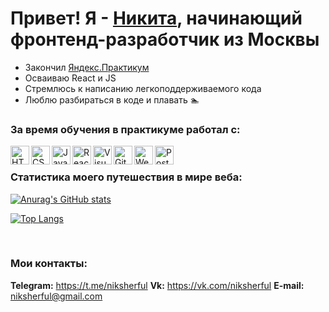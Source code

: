 # Привет! Я - [Никита](https://vk.com/niksherful), начинающий фронтенд-разработчик из Москвы

- Закончил <a href="https://practicum.yandex.ru">Яндекс.Практикум</a>
- Осваиваю React и JS
- Стремлюсь к написанию легкоподдерживаемого кода
- Люблю разбираться в коде и плавать 🏊 

### За время обучения в практикуме работал с:

<img align="left" alt="HTML" width ="30px" src="https://upload.wikimedia.org/wikipedia/commons/thumb/2/21/Devicon-html5-plain-wordmark.svg/1024px-Devicon-html5-plain-wordmark.svg.png">
<img align="left" alt="CSS" width="30px" src="https://cdn-icons-png.flaticon.com/512/732/732190.png">
<img align="left" alt="JavaScript" width="30px" src="https://www.cischool.ru/wp-content/uploads/2021/04/Depositphotos_41138921_l-2015.jpg">
<img align="left" alt="React" width="30px" src="https://magantigroupllc.com/images/tech-logos/react-native.png">
<img align="left" alt="VisualStudioCode" width="30px" src="https://miro.medium.com/max/1200/1*AmHbL-hnvRD6JJGruVu64A.png">
<img align="left" alt="GitHub" width="30px" src="https://avatars.mds.yandex.net/i?id=ee4313d305f77272934966bbb7fff6b3-5507408-images-thumbs&n=13">
<img align="left" alt="Webpack" width="30px" src="https://depix.ru/uploads/Page/246/webpack.svg">
<img align="left" alt="Postman" width="30px" src="https://opencollective-production.s3.us-west-1.amazonaws.com/2321f5d0-fc67-11e9-9830-d51d2d868de4.png">

<br />

### Статистика моего путешествия в мире веба:

[![Anurag's GitHub stats](https://github-readme-stats.vercel.app/api?username=ShcherbinaNick)](https://github.com/anuraghazra/github-readme-stats)

[![Top Langs](https://github-readme-stats.vercel.app/api/top-langs/?username=ShcherbinaNick&layout=compact)](https://github.com/anuraghazra/github-readme-stats)

<br />

### Мои контакты:

**Telegram:** https://t.me/niksherful
**Vk:** https://vk.com/niksherful
**E-mail:** niksherful@gmail.com
